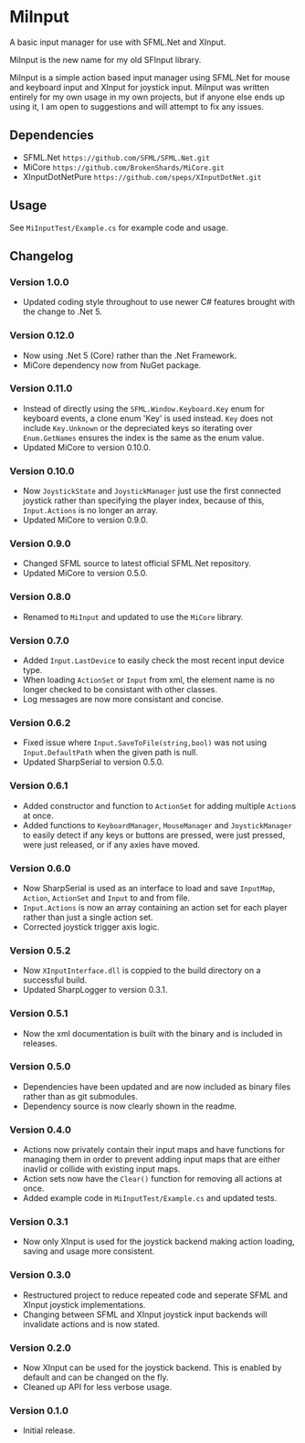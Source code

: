 # MiInput
A basic input manager for use with SFML.Net and XInput.

MiInput is the new name for my old SFInput library.

MiInput is a simple action based input manager using SFML.Net for mouse and keyboard input and
XInput for joystick input. MiInput was written entirely for my own usage in my own projects, but
if anyone else ends up using it, I am open to suggestions and will attempt to fix any issues.

## Dependencies
- SFML.Net `https://github.com/SFML/SFML.Net.git`
- MiCore `https://github.com/BrokenShards/MiCore.git`
- XInputDotNetPure `https://github.com/speps/XInputDotNet.git`

## Usage
See `MiInputTest/Example.cs` for example code and usage.

## Changelog

### Version 1.0.0
- Updated coding style throughout to use newer C# features brought with the change to .Net 5.

### Version 0.12.0
- Now using .Net 5 (Core) rather than the .Net Framework.
- MiCore dependency now from NuGet package.

### Version 0.11.0
- Instead of directly using the `SFML.Window.Keyboard.Key` enum for keyboard events, a clone enum
  'Key' is used instead. `Key` does not include `Key.Unknown` or the depreciated keys so iterating
  over `Enum.GetNames` ensures the index is the same as the enum value.
- Updated MiCore to version 0.10.0.

### Version 0.10.0
- Now `JoystickState` and `JoystickManager` just use the first connected joystick rather than
  specifying the player index, because of this, `Input.Actions` is no longer an array.
- Updated MiCore to version 0.9.0.

### Version 0.9.0
- Changed SFML source to latest official SFML.Net repository.
- Updated MiCore to version 0.5.0.

### Version 0.8.0
- Renamed to `MiInput` and updated to use the `MiCore` library.

### Version 0.7.0
- Added `Input.LastDevice` to easily check the most recent input device type.
- When loading `ActionSet` or `Input` from xml, the element name is no longer checked to be
  consistant with other classes.
- Log messages are now more consistant and concise.

### Version 0.6.2
- Fixed issue where `Input.SaveToFile(string,bool)` was not using `Input.DefaultPath` when the
  given path is null.
- Updated SharpSerial to version 0.5.0.

### Version 0.6.1
- Added constructor and function to `ActionSet` for adding multiple `Action`s at once.
- Added functions to `KeyboardManager`, `MouseManager` and `JoystickManager` to easily detect if
  any keys or buttons are pressed, were just pressed, were just released, or if any axies have
  moved.

### Version 0.6.0
- Now SharpSerial is used as an interface to load and save `InputMap`, `Action`, `ActionSet` and
  `Input` to and from file.
- `Input.Actions` is now an array containing an action set for each player rather than just a
  single action set.
- Corrected joystick trigger axis logic.

### Version 0.5.2
- Now `XInputInterface.dll` is coppied to the build directory on a successful build.
- Updated SharpLogger to version 0.3.1.

### Version 0.5.1
- Now the xml documentation is built with the binary and is included in releases.

### Version 0.5.0
- Dependencies have been updated and are now included as binary files rather than as git submodules.
- Dependency source is now clearly shown in the readme.

### Version 0.4.0
- Actions now privately contain their input maps and have functions for managing them in order to
  prevent adding input maps that are either inavlid or collide with existing input maps.
- Action sets now have the `Clear()` function for removing all actions at once.
- Added example code in `MiInputTest/Example.cs` and updated tests.

### Version 0.3.1
- Now only XInput is used for the joystick backend making action loading, saving and usage more
  consistent.

### Version 0.3.0
- Restructured project to reduce repeated code and seperate SFML and XInput joystick
  implementations.
- Changing between SFML and XInput joystick input backends will invalidate actions and is now
  stated.

### Version 0.2.0
- Now XInput can be used for the joystick backend. This is enabled by default and can be changed
  on the fly.
- Cleaned up API for less verbose usage.

### Version 0.1.0
- Initial release.
